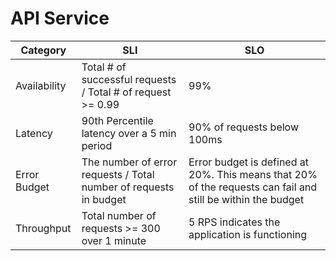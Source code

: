 # API Service

| Category     | SLI                                                               | SLO                                                                                                         |
| ------------ | ----------------------------------------------------------------- | ----------------------------------------------------------------------------------------------------------- |
| Availability | Total # of successful requests / Total # of request >= 0.99       | 99%                                                                                                         |
| Latency      | 90th Percentile latency over a 5 min period                       | 90% of requests below 100ms                                                                                 |
| Error Budget | The number of error requests / Total number of requests in budget | Error budget is defined at 20%. This means that 20% of the requests can fail and still be within the budget |
| Throughput   | Total number of requests >= 300 over 1 minute                     | 5 RPS indicates the application is functioning                                                              |
